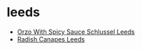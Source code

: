 # leeds

 * [Orzo With Spicy Sauce Schlussel Leeds](index/o/orzo-with-spicy-sauce-schlussel-leeds-10026.json)
 * [Radish Canapes Leeds](index/r/radish-canapes-leeds-14103.json)
